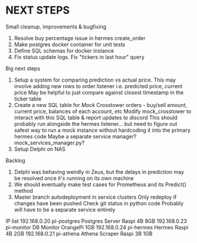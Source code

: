 # NEXT STEPS

Small cleanup, improvements & bugfixing

1. Resolve buy percentage issue in hermes create_order
4. Make postgres docker container for unit tests
5. Define SQL schemas for docker instance
6. Fix status update logs. Fix "tickers in last hour" query
 
Big next steps

1. Setup a system for comparing prediction vs actual price. This may involve adding new rows to order listener i.e. predicted price, current price
        May be helpful to just compare against closest timestamp in the ticker table
2. Create a new SQL table for *Mock* Crosstower orders - buy/sell amount, current price, balances of each account, etc
        Modify mock_crosstower to interact with this SQL table & report updates to discord
        This should probably run alongside the hermes listener... but need to figure out safest way to run a mock instance without hardcoding it into the primary hermes code
        Maybe a separate service manager? mock_services_manager.py?
3. Setup Delphi on NAS

Backlog

1. Delphi was behaving weirdly in Zeus, but the delays in prediction may be resolved once it's running on its own machine
2. We should eventually make test cases for Prometheus and its Predict() method
3. Master branch autodeployment in service clusters
        Only redeploy if changes have been pushed
        Check git status in python code
        Probably will have to be a separate service entirely

IP list
192.168.0.20    pi-postgres     Postgres Server     Raspi 4B    8GB
192.168.0.23    pi-monitor      DB Monitor          OrangePi    1GB
192.168.0.24    pi-hermes       Hermes              Raspi 4B    2GB
192.168.0.21    pi-athena       Athena Scraper      Raspi 3B    1GB